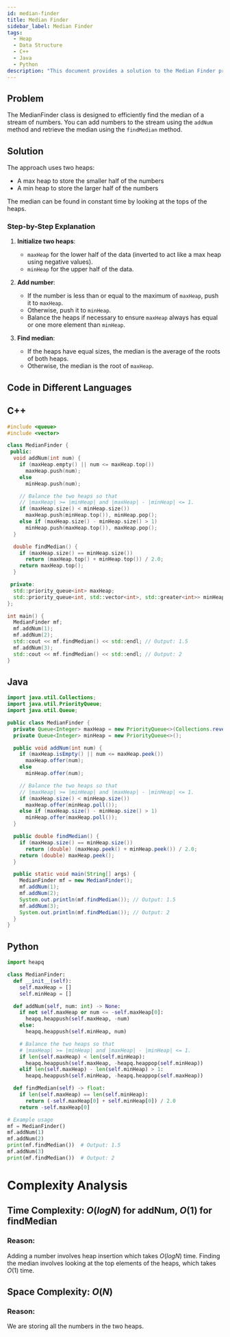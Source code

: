 ```yaml
---
id: median-finder
title: Median Finder
sidebar_label: Median Finder
tags:
  - Heap
  - Data Structure
  - C++
  - Java
  - Python
description: "This document provides a solution to the Median Finder problem, where you need to efficiently find the median of a stream of numbers."
---
```


## Problem

The MedianFinder class is designed to efficiently find the median of a stream of numbers. You can add numbers to the stream using the `addNum` method and retrieve the median using the `findMedian` method.

## Solution

The approach uses two heaps:

- A max heap to store the smaller half of the numbers
- A min heap to store the larger half of the numbers

The median can be found in constant time by looking at the tops of the heaps.

### Step-by-Step Explanation

1. **Initialize two heaps**:

   - `maxHeap` for the lower half of the data (inverted to act like a max heap using negative values).
   - `minHeap` for the upper half of the data.

2. **Add number**:

   - If the number is less than or equal to the maximum of `maxHeap`, push it to `maxHeap`.
   - Otherwise, push it to `minHeap`.
   - Balance the heaps if necessary to ensure `maxHeap` always has equal or one more element than `minHeap`.

3. **Find median**:
   - If the heaps have equal sizes, the median is the average of the roots of both heaps.
   - Otherwise, the median is the root of `maxHeap`.

## Code in Different Languages

<Tabs>
<TabItem value="cpp" label="C++">
  <SolutionAuthor name="@User"/>

## C++

```cpp
#include <queue>
#include <vector>

class MedianFinder {
 public:
  void addNum(int num) {
    if (maxHeap.empty() || num <= maxHeap.top())
      maxHeap.push(num);
    else
      minHeap.push(num);

    // Balance the two heaps so that
    // |maxHeap| >= |minHeap| and |maxHeap| - |minHeap| <= 1.
    if (maxHeap.size() < minHeap.size())
      maxHeap.push(minHeap.top()), minHeap.pop();
    else if (maxHeap.size() - minHeap.size() > 1)
      minHeap.push(maxHeap.top()), maxHeap.pop();
  }

  double findMedian() {
    if (maxHeap.size() == minHeap.size())
      return (maxHeap.top() + minHeap.top()) / 2.0;
    return maxHeap.top();
  }

 private:
  std::priority_queue<int> maxHeap;
  std::priority_queue<int, std::vector<int>, std::greater<int>> minHeap;
};

int main() {
  MedianFinder mf;
  mf.addNum(1);
  mf.addNum(2);
  std::cout << mf.findMedian() << std::endl; // Output: 1.5
  mf.addNum(3);
  std::cout << mf.findMedian() << std::endl; // Output: 2
}
```

</TabItem>
<TabItem value="java" label="Java">
  <SolutionAuthor name="@User"/>

## Java

```java
import java.util.Collections;
import java.util.PriorityQueue;
import java.util.Queue;

public class MedianFinder {
  private Queue<Integer> maxHeap = new PriorityQueue<>(Collections.reverseOrder());
  private Queue<Integer> minHeap = new PriorityQueue<>();

  public void addNum(int num) {
    if (maxHeap.isEmpty() || num <= maxHeap.peek())
      maxHeap.offer(num);
    else
      minHeap.offer(num);

    // Balance the two heaps so that
    // |maxHeap| >= |minHeap| and |maxHeap| - |minHeap| <= 1.
    if (maxHeap.size() < minHeap.size())
      maxHeap.offer(minHeap.poll());
    else if (maxHeap.size() - minHeap.size() > 1)
      minHeap.offer(maxHeap.poll());
  }

  public double findMedian() {
    if (maxHeap.size() == minHeap.size())
      return (double) (maxHeap.peek() + minHeap.peek()) / 2.0;
    return (double) maxHeap.peek();
  }

  public static void main(String[] args) {
    MedianFinder mf = new MedianFinder();
    mf.addNum(1);
    mf.addNum(2);
    System.out.println(mf.findMedian()); // Output: 1.5
    mf.addNum(3);
    System.out.println(mf.findMedian()); // Output: 2
  }
}
```

</TabItem>
<TabItem value="python" label="Python">
  <SolutionAuthor name="@User"/>

## Python

```python
import heapq

class MedianFinder:
  def __init__(self):
    self.maxHeap = []
    self.minHeap = []

  def addNum(self, num: int) -> None:
    if not self.maxHeap or num <= -self.maxHeap[0]:
      heapq.heappush(self.maxHeap, -num)
    else:
      heapq.heappush(self.minHeap, num)

    # Balance the two heaps so that
    # |maxHeap| >= |minHeap| and |maxHeap| - |minHeap| <= 1.
    if len(self.maxHeap) < len(self.minHeap):
      heapq.heappush(self.maxHeap, -heapq.heappop(self.minHeap))
    elif len(self.maxHeap) - len(self.minHeap) > 1:
      heapq.heappush(self.minHeap, -heapq.heappop(self.maxHeap))

  def findMedian(self) -> float:
    if len(self.maxHeap) == len(self.minHeap):
      return (-self.maxHeap[0] + self.minHeap[0]) / 2.0
    return -self.maxHeap[0]

# Example usage
mf = MedianFinder()
mf.addNum(1)
mf.addNum(2)
print(mf.findMedian())  # Output: 1.5
mf.addNum(3)
print(mf.findMedian())  # Output: 2
```

</TabItem>
</Tabs>

# Complexity Analysis

## Time Complexity: $O(log N)$ for addNum, $O(1)$ for findMedian

### Reason:

Adding a number involves heap insertion which takes $O(log N)$ time. Finding the median involves looking at the top elements of the heaps, which takes $O(1)$ time.

## Space Complexity: $O(N)$

### Reason:

We are storing all the numbers in the two heaps.
